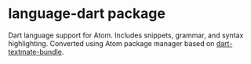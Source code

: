 # language-dart package

Dart language support for Atom. Includes snippets, grammar, and syntax highlighting. Converted using Atom package manager based on [dart-textmate-bundle](https://github.com/dart-lang/dart-textmate-bundle).
